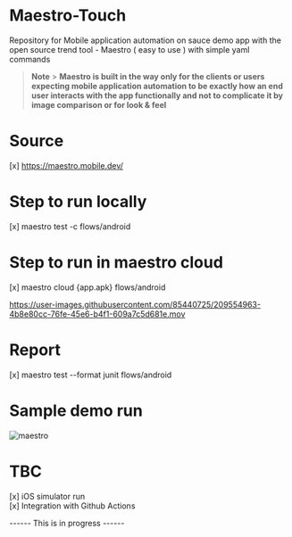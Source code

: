 # Maestro-Touch

Repository for Mobile application automation on sauce demo app with the open source trend tool - Maestro ( easy to use ) with simple yaml commands

> **Note** > **Maestro is built in the way only for the clients or users expecting mobile application automation to be exactly how an end user interacts with the app functionally and not to complicate it by image comparison or for look & feel**

# Source

[x] https://maestro.mobile.dev/

# Step to run locally

[x] maestro test -c flows/android

# Step to run in maestro cloud

[x] maestro cloud {app.apk} flows/android




https://user-images.githubusercontent.com/85440725/209554963-4b8e80cc-76fe-45e6-b4f1-609a7c5d681e.mov


# Report

[x] maestro test --format junit flows/android

# Sample demo run

![maestro](https://user-images.githubusercontent.com/85440725/209516398-305ff024-226c-45bb-b4e5-44cb48751390.gif)

# TBC

[x] iOS simulator run<br>
[x] Integration with Github Actions

------ This is in progress ------
